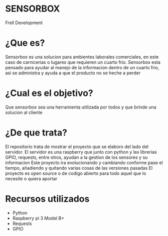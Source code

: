 # SENSORBOX

Frell Development

# ¿Que es?
Sensorbox es una solucion para ambientes laborales comerciales, en este caso de carnicerias o lugares que requieren un cuarto frio.
Sensorbox esta pensado para ayudar al manejo de la informacion dentro de un cuarto frio, asi se administra y ayuda a que el producto no se heche a perder

# ¿Cual es el objetivo?
Que sensorbox sea una herramienta utilizada por todos y que brinde una solucion al cliente

# ¿De que trata?
El repositorio trata de mostrar el proyecto que se elaboro del lado del servidor.
El servidor es una raspberry que junto con python y las librerias GPIO, requests, entre otros, ayudan a la gestion de los sensores y su informacion
Este proyecto ira evolucionando y cambiando conforme pase el tiempo, añadiendo y quitando varias cosas de las versiones pasadas
El proyecto es open source o de codigo abierto para todo aquel que lo necesite o quiera aportar

# Recursos utilizados

- Python
- Raspberry pi 3 Model B+
- Requests
- GPIO
